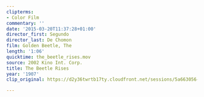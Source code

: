 ```yaml
---
clipterms:
- Color Film
commentary: ''
date: '2015-03-20T11:37:28+01:00'
director_first: Segundo
director_last: De Chomon
film: Golden Beetle, The
length: '1:06'
quicktime: the_beetle_rises.mov
source: 2002 Kino Int. Corp.
title: The Beetle Rises
year: '1907'
clip_original: https://d2y36twrtb17ty.cloudfront.net/sessions/5a663056-9c46-42c6-bdf5-ae31015d0146/0f4e86f2-7ae3-4f7b-93be-ae31015d0151-50e340a1-a6d7-4aa4-b675-ae31015d2d4a.mp4

---
```

